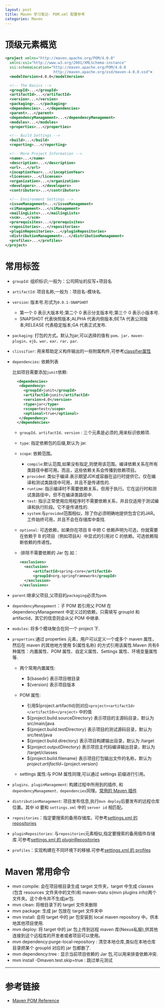 ```yaml
---
layout: post
title: Maven 学习笔记- POM.xml 配置参考
categories: Maven
---
```


# 顶级元素概览

```xml
<project xmlns="http://maven.apache.org/POM/4.0.0"
  xmlns:xsi="http://www.w3.org/2001/XMLSchema-instance"
  xsi:schemaLocation="http://maven.apache.org/POM/4.0.0
                      http://maven.apache.org/xsd/maven-4.0.0.xsd">
  <modelVersion>4.0.0</modelVersion>

  <!-- The Basics -->
  <groupId>...</groupId>
  <artifactId>...</artifactId>
  <version>...</version>
  <packaging>...</packaging>
  <dependencies>...</dependencies>
  <parent>...</parent>
  <dependencyManagement>...</dependencyManagement>
  <modules>...</modules>
  <properties>...</properties>

  <!-- Build Settings -->
  <build>...</build>
  <reporting>...</reporting>

  <!-- More Project Information -->
  <name>...</name>
  <description>...</description>
  <url>...</url>
  <inceptionYear>...</inceptionYear>
  <licenses>...</licenses>
  <organization>...</organization>
  <developers>...</developers>
  <contributors>...</contributors>

  <!-- Environment Settings -->
  <issueManagement>...</issueManagement>
  <ciManagement>...</ciManagement>
  <mailingLists>...</mailingLists>
  <scm>...</scm>
  <prerequisites>...</prerequisites>
  <repositories>...</repositories>
  <pluginRepositories>...</pluginRepositories>
  <distributionManagement>...</distributionManagement>
  <profiles>...</profiles>
</project>
```

# 常用标签

- `groupId`: 组织标识;一般为：公司网址的反写+项目名
- `artifactId`: 项目名称;一般为：项目名-模块名.
- `version`: 版本号.形式为`0.0.1-SNAPSHOT`

  - 第一个 0 表示大版本号;第二个 0 表示分支版本号;第三个 0 表示小版本号.
  - SNAPSHOT 代表快照版本;ALPHA 代表内侧版本;BETA 代表公测版本;RELEASE 代表稳定版本;GA 代表正式发布.

- `packaging`: 打包的方式。默认为jar,可以选择的值有:`pom，jar，maven-plugin，ejb，war，ear，rar，par`.

- `clissifier`: 用来帮助定义构件输出的一些附属构件,可参考[classifier属性](http://www.cnblogs.com/love-kimi/archive/2012/10/09/2716507.html)

- `dependencies`: 依赖列表

  比如项目需要添加`junit`依赖:

  ```xml
    <dependencies>
     <dependency>
       <groupId>junit</groupId>
       <artifactId>junit</artifactId>
       <version>4.0</version>
       <type>jar</type>
       <scope>test</scope>
       <optional>true</optional>
     </dependency>
    </dependencies>
  ```

  - `groupId、artifactId、version` : 三个元素是必须的,用来标识依赖项.
  - `type`: 指定依赖包的后缀,默认为 jar.
  - `scope`: 依赖范围。

    - `compile`:默认范围,如果没有指定,则使用该范围。编译依赖关系在所有类路径中都可用。而且，这些依赖关系会传播到依赖项目。
    - `provided`: 类似于编译.表示期望JDK或容器在运行时提供它。仅在编译和测试类路径中可用，并且不是传递性的.
    - `runtime`: 指示编译时不需要依赖关系，但用于执行。它在运行时和测试类路径中，但不在编译类路径中.
    - `test`: 指示正常使用应用程序时不需要依赖关系，并且仅适用于测试编译和执行阶段。它不是传递性的.
    - `system`:与`provided`范围相似，除了你必须明确地提供包含它的JAR。工件始终可用，并且不会在存储库中查找.

  - `optional`: 可选依赖，如果你在项目 B 中把 C 依赖声明为可选，你就需要在依赖于 B 的项目（例如项目A）中显式的引用对 C 的依赖。可选依赖阻断依赖的传递性。

  - :排除不需要依赖的 Jar 包.如：

    ```xml
    <exclusions>
      <exclusion>
          <artifactId>spring-core</artifactId>
          <groupId>org.springframework</groupId>
      </exclusion>
    </exclusions>
    ```

- `parent`:继承父项目,父项目的`packaging`必须为`pom`.

- `dependencyManagement`：子 POM 若引用父 POM 在 dependencyManagement 中定义过的依赖，只需填写 groupId 和 artifactid，其它的信息则会从父 POM 中继承.

- `modules`: 将多个模块聚合在同一个 project 下.

- `properties`:通过 properties 元素，用户可以定义一个或多个 maven 属性，然后在 maven 的其他地方使用 ${属性名称} 的方式引用该属性.Maven 共有6种属性：内置属性、POM 属性、自定义属性、Settings 属性、环境变量属性等.

  - 两个常用内置属性:

    - ${basedir} 表示项目根目录
    - ${version} 表示项目版本

  - POM 属性:

    - 引用${project.artifactId}则对应`<project><artifactId></artifactId></project>` 中的值
    - ${project.build.sourceDirectory} 表示项目的主源码目录，默认为 src/main/java
    - ${project.build.testDirectory} 表示项目的测试源码目录，默认为 src/test/java
    - ${project.build.directory} 表示项目构建输出目录，默认为 /target
    - ${project.outputDirectory} 表示项目主代码编译输出目录，默认为 /target/classes
    - ${project.build.filename} 表示项目打包输出文件的名称，默认为 ${project.artifactId}-${project.version}

  - settings 属性:与 POM 属性同理,可以通过 settings 前缀进行引用。

- `plugins、pluginManagement`: 构建过程中所用到的插件, 和 `dependencyManagement、dependencies`同理。[常用的 Maven 插件](https://maven.apache.org/plugins/index.html)

- `distributionManagement`: 项目发布信息,执行`mvn deploy`后要发布的远程仓库位置。其中 id 要和 `settings.xml` 中的 `server id` 相匹配。

- `repositories`：指定要搜索的备用存储库。可参考[settings.xml 的 repositories](http://www.xiaokui.org/2016/03/26/maven-settings/#profiles--%E5%AE%9E%E7%8E%B0%E6%9E%84%E5%BB%BA%E5%9C%A8%E4%B8%8D%E5%90%8C%E7%8E%AF%E5%A2%83%E4%B8%8B%E7%9A%84%E7%A7%BB%E6%A4%8D)

- `pluginRepositories`: 与`repositories`元素相似,指定要搜索的备用插件存储库.可参考[settings.xml 的 pluginRepositories](http://www.xiaokui.org/2016/03/26/maven-settings/#profiles--%E5%AE%9E%E7%8E%B0%E6%9E%84%E5%BB%BA%E5%9C%A8%E4%B8%8D%E5%90%8C%E7%8E%AF%E5%A2%83%E4%B8%8B%E7%9A%84%E7%A7%BB%E6%A4%8D)

- `profiles`：实现构建在不同环境下的移植.可参考[settings.xml 的 profiles](http://www.xiaokui.org/2016/03/26/maven-settings/#profiles--%E5%AE%9E%E7%8E%B0%E6%9E%84%E5%BB%BA%E5%9C%A8%E4%B8%8D%E5%90%8C%E7%8E%AF%E5%A2%83%E4%B8%8B%E7%9A%84%E7%A7%BB%E6%A4%8D)

# Maven 常用命令

- mvn compile: 会在项目根目录生成 target 文件夹，target 中生成 classes (包含 resources 文件夹中的文件)和 maven-statu s(mvn plugins info)两个文件夹。这个命令并不生成jar包.
- mvn clean: 将根目录下的 target 文件夹删除
- mvn package: 生成 jar 包放在 target 文件夹中
- mvn install: 会将 target 中的 jar 包安装到 local maven repository 中。供本地其他项目使用.
- mvn deploy: 将 target 中的 jar 包上传到远程 maven 库(Nexus私服),供其他连接到这个远程库的开发者或者项目可以使用。
- mvn dependency:purge-local-repository : 清空本地仓库,类似在本地仓库目录把某个 groupId 对应的 jar 包都删了.
- mvn dependency:tree : 显示当前项目依赖的 Jar 包,可以用来排查依赖冲突.
- mvn install -Dmaven.test.skip=true : 跳过单元测试

--------------------------------------------------------------------------------

# 参考链接

- [Maven POM Reference](https://maven.apache.org/pom.html)

